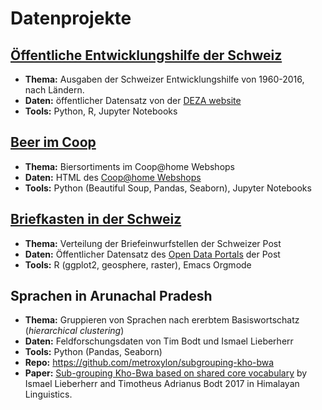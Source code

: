 # Datenprojekte


## [Öffentliche Entwicklungshilfe der Schweiz](./APD/APD.ipynb)

-   **Thema:** Ausgaben der Schweizer Entwicklungshilfe von 1960-2016, nach Ländern.
-   **Daten:** öffentlicher Datensatz von der [DEZA website](https://www.eda.admin.ch/deza/de/home/aktivitaeten_projekte/zahlen_und_statistiken/statistische-tabellen.html)
-   **Tools:** Python, R, Jupyter Notebooks


## [Beer im Coop](./beers/beers.ipynb)

-   **Thema:** Biersortiments im Coop@home Webshops
-   **Daten:** HTML des  [Coop@home Webshops](https://www.coopathome.ch/en/supermarket/drinks/beer/c/m_0260)
-   **Tools:** Python (Beautiful Soup, Pandas, Seaborn), Jupyter Notebooks


## [Briefkasten in der Schweiz](http://htmlpreview.github.io/?https://github.com/metroxylon/explorations/blob/master/post/briefkasten.html)

-   **Thema:** Verteilung der Briefeinwurfstellen der Schweizer Post
-   **Daten:** Öffentlicher Datensatz des [Open Data Portals](https://swisspost.opendatasoft.com/pages/home/) der Post
-   **Tools:** R (ggplot2, geosphere, raster), Emacs Orgmode


## Sprachen in Arunachal Pradesh

-   **Thema:** Gruppieren von Sprachen nach ererbtem Basiswortschatz (*hierarchical clustering*)
-   **Daten:** Feldforschungsdaten von Tim Bodt und Ismael Lieberherr
-   **Tools:** Python (Pandas, Seaborn)
-   **Repo:** <https://github.com/metroxylon/subgrouping-kho-bwa>
-   **Paper:** [Sub-grouping Kho-Bwa based on shared core vocabulary](https://cloudfront.escholarship.org/dist/prd/content/qt4t27h5fg/qt4t27h5fg.pdf?t=p2rdug&nosplash=ac963c27140d621b7469172ad0656dba) by
    Ismael Lieberherr and Timotheus Adrianus Bodt 2017 in Himalayan
    Linguistics.
